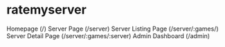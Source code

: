 # ratemyserver

Homepage (/)
Server Page (/server)
Server Listing Page (/server/:games/)
Server Detail Page (/server/:games/:server)
Admin Dashboard (/admin)
